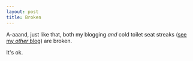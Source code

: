 ```yaml
---
layout: post
title: Broken
---
```


A-aaand, just like that, both my blogging *and* cold toilet seat streaks ([see my *other* blog](http://blog.bt3.com)) are broken.

It's ok.
